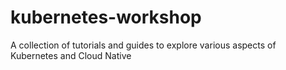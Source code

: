 # kubernetes-workshop
A collection of tutorials and guides to explore various aspects of Kubernetes and Cloud Native
